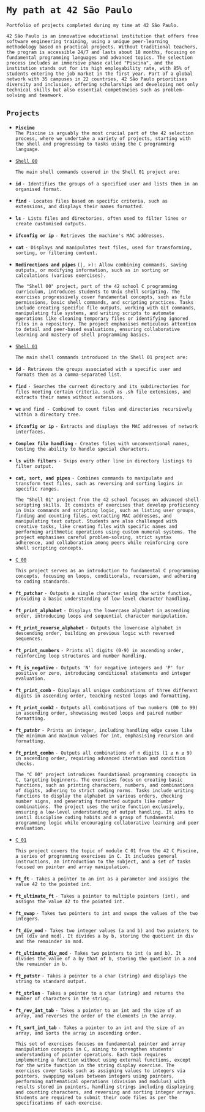 # **`My path at 42 São Paulo`**

`Portfolio of projects completed during my time at 42 São Paulo.`

`42 São Paulo is an innovative educational institution that offers free software engineering training, using a unique peer-learning methodology based on practical projects. Without traditional teachers, the program is accessible 24/7 and lasts about 18 months, focusing on fundamental programming languages and advanced topics. The selection process includes an immersive phase called "Piscina", and the institution stands out for its high employability rate, with 85% of students entering the job market in the first year. Part of a global network with 35 campuses in 22 countries, 42 São Paulo prioritises diversity and inclusion, offering scholarships and developing not only technical skills but also essential competencies such as problem-solving and teamwork.`

## **`Projects`**

* **`Piscine`**  
  `The Piscine is arguably the most crucial part of the 42 selection process, where we undertake a variety of projects, starting with the shell and progressing to tasks using the C programming language.`  
* [`Shell 00`](https://github.com/vinislima/42sp_piscine_shell00)

  `The main shell commands covered in the Shell 01 project are:`

* **`id`** `- Identifies the groups of a specified user and lists them in an organised format.`  
* **`find`** `- Locates files based on specific criteria, such as extensions, and displays their names formatted.`  
* **`ls`** `- Lists files and directories, often used to filter lines or create customised outputs.`  
* **`ifconfig or ip`** `- Retrieves the machine's MAC addresses.`  
* **`cat`** `- Displays and manipulates text files, used for transforming, sorting, or filtering content.`  
* **`Redirections and pipes`** `(|, >): Allow combining commands, saving outputs, or modifying information, such as in sorting or calculations (various exercises).`

  `The "Shell 00" project, part of the 42 school C programming curriculum, introduces students to Unix shell scripting. The exercises progressively cover fundamental concepts, such as file permissions, basic shell commands, and scripting practices. Tasks include creating specific file outputs, working with Git commands, manipulating file systems, and writing scripts to automate operations like cleaning temporary files or identifying ignored files in a repository. The project emphasises meticulous attention to detail and peer-based evaluations, ensuring collaborative learning and mastery of shell programming basics.`

* [`Shell 01`](https://github.com/vinislima/42sp_piscine_shell01)

  `The main shell commands introduced in the Shell 01 project are:`

* **`id`** `- Retrieves the groups associated with a specific user and formats them as a comma-separated list.`  
* **`find`** `- Searches the current directory and its subdirectories for files meeting certain criteria, such as .sh file extensions, and extracts their names without extensions.`  
* **`wc`** `and find - Combined to count files and directories recursively within a directory tree.`  
* **`ifconfig or ip`** `- Extracts and displays the MAC addresses of network interfaces.`  
* **`Complex file handling`** `- Creates files with unconventional names, testing the ability to handle special characters.`  
* **`ls with filters`** `- Skips every other line in directory listings to filter output.`  
* **`cat, sort, and pipes`** `- Combines commands to manipulate and transform text files, such as reversing and sorting logins in specific ranges.`

  `The "Shell 01" project from the 42 school focuses on advanced shell scripting skills. It consists of exercises that develop proficiency in Unix commands and scripting logic, such as listing user groups, finding and counting files, extracting MAC addresses, and manipulating text output. Students are also challenged with creative tasks, like creating files with specific names and performing arithmetic operations using custom numeral systems. The project emphasises careful problem-solving, strict syntax adherence, and collaboration among peers while reinforcing core shell scripting concepts.`

* [`C 00`](https://github.com/vinislima/42sp_piscine_c00)

  `This project serves as an introduction to fundamental C programming concepts, focusing on loops, conditionals, recursion, and adhering to coding standards.`

* **`ft_putchar`** `- Outputs a single character using the write function, providing a basic understanding of low-level character handling.`  
* **`ft_print_alphabet`** `- Displays the lowercase alphabet in ascending order, introducing loops and sequential character manipulation.`  
* **`ft_print_reverse_alphabet`** `- Outputs the lowercase alphabet in descending order, building on previous logic with reversed sequences.`  
* **`ft_print_numbers`** `- Prints all digits (0-9) in ascending order, reinforcing loop structures and number handling.`  
* **`ft_is_negative`** `- Outputs 'N' for negative integers and 'P' for positive or zero, introducing conditional statements and integer evaluation.`  
* **`ft_print_comb`** `- Displays all unique combinations of three different digits in ascending order, teaching nested loops and formatting.`  
* **`ft_print_comb2`** `- Outputs all combinations of two numbers (00 to 99) in ascending order, showcasing nested loops and paired number formatting.`  
* **`ft_putnbr`** `- Prints an integer, including handling edge cases like the minimum and maximum values for int, emphasising recursion and formatting.`  
* **`ft_print_combn`** `- Outputs all combinations of n digits (1 ≤ n ≤ 9) in ascending order, requiring advanced iteration and condition checks.`

  `The "C 00" project introduces foundational programming concepts in C, targeting beginners. The exercises focus on creating basic functions, such as printing characters, numbers, and combinations of digits, adhering to strict coding norms. Tasks include writing functions to display the alphabet in various orders, checking number signs, and generating formatted outputs like number combinations. The project uses the write function exclusively, ensuring a low-level understanding of output handling. It aims to instil discipline coding habits and a grasp of fundamental programming logic while encouraging collaborative learning and peer evaluation.`

* [`C 01`](https://github.com/vinislima/42sp_piscine_c01)

  `This project covers the topic of module C 01 from the 42 C Piscine, a series of programming exercises in C. It includes general instructions, an introduction to the subject, and a set of tasks focused on pointer and array manipulation.`

* **`ft_ft`** `- Takes a pointer to an int as a parameter and assigns the value 42 to the pointed int.`  
* **`ft_ultimate_ft`** `- Takes a pointer to multiple pointers (int), and assigns the value 42 to the pointed int.`  
* **`ft_swap`** `- Takes two pointers to int and swaps the values of the two integers.`  
* **`ft_div_mod`** `- Takes two integer values (a and b) and two pointers to int (div and mod). It divides a by b, storing the quotient in div and the remainder in mod.`  
* **`ft_ultimate_div_mod`** `- Takes two pointers to int (a and b). It divides the value of a by that of b, storing the quotient in a and the remainder in b.`  
* **`ft_putstr`** `- Takes a pointer to a char (string) and displays the string to standard output.`  
* **`ft_strlen`** `- Takes a pointer to a char (string) and returns the number of characters in the string.`  
* **`ft_rev_int_tab`** `- Takes a pointer to an int and the size of an array, and reverses the order of the elements in the array.`  
* **`ft_sort_int_tab`** `- Takes a pointer to an int and the size of an array, and sorts the array in ascending order.`

  `This set of exercises focuses on fundamental pointer and array manipulation concepts in C, aiming to strengthen students' understanding of pointer operations. Each task requires implementing a function without using external functions, except for the write function in the string display exercise. The exercises cover tasks such as assigning values to integers via pointers, swapping values between integers using pointers, performing mathematical operations (division and modulus) with results stored in pointers, handling strings including displaying and counting characters, and reversing and sorting integer arrays. Students are required to submit their code files as per the specifications of each exercise.`


